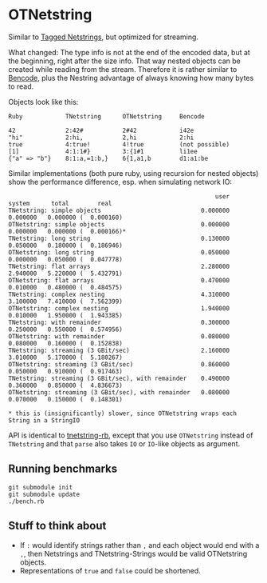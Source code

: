 # OTNetstring

Similar to [Tagged Netstrings](http://tnetstrings.org/), but optimized for streaming.

What changed: The type info is not at the end of the encoded data, but at the beginning, right after
the size info. That way nested objects can be created while reading from the stream. Therefore it is
rather similar to [Bencode](http://en.wikipedia.org/wiki/Bencode), plus the Nestring advantage of
always knowing how many bytes to read.

Objects look like this:

    Ruby            TNetstring      OTNetstring     Bencode
    
    42              2:42#           2#42            i42e
    "hi"            2:hi,           2,hi            2:hi
    true            4:true!         4!true          (not possible)
    [1]             4:1:1#}         3:{1#1          li1ee
    {"a" => "b"}    8:1:a,=1:b,}    6{1,a1,b        d1:a1:be

Similar implementations (both pure ruby, using recursion for nested objects) show the performance
difference, esp. when simulating network IO:

                                                              user     system      total        real
    TNetstring: simple objects                            0.000000   0.000000   0.000000 (  0.000160)
    OTNetstring: simple objects                           0.000000   0.000000   0.000000 (  0.000166)*
    TNetstring: long string                               0.130000   0.050000   0.180000 (  0.186946)
    OTNetstring: long string                              0.050000   0.000000   0.050000 (  0.047778)
    TNetstring: flat arrays                               2.280000   2.940000   5.220000 (  5.432791)
    OTNetstring: flat arrays                              0.470000   0.010000   0.480000 (  0.484575)
    TNetstring: complex nesting                           4.310000   3.100000   7.410000 (  7.562399)
    OTNetstring: complex nesting                          1.940000   0.010000   1.950000 (  1.943385)
    TNetstring: with remainder                            0.300000   0.250000   0.550000 (  0.574956)
    OTNetstring: with remainder                           0.080000   0.080000   0.160000 (  0.152838)
    TNetstring: streaming (3 GBit/sec)                    2.160000   3.010000   5.170000 (  5.180267)
    OTNetstring: streaming (3 GBit/sec)                   0.860000   0.050000   0.910000 (  0.917463)
    TNetstring: streaming (3 GBit/sec), with remainder    0.490000   0.360000   0.850000 (  4.836673)
    OTNetstring: streaming (3 GBit/sec), with remainder   0.080000   0.070000   0.150000 (  0.148301)
    
    * this is (insignificantly) slower, since OTNetstring wraps each String in a StringIO

API is identical to [tnetstring-rb](https://github.com/mattyoho/tnetstring-rb), except that you use
`OTNetstring` instead of `TNetstring` and that `parse` also takes `IO` or `IO`-like objects as
argument.

## Running benchmarks

    git submodule init
    git submodule update
    ./bench.rb

## Stuff to think about

* If `:` would identify strings rather than `,` and each object would end with a `,`, then Netstrings
  and TNetstring-Strings would be valid OTNetstring objects.
* Representations of `true` and `false` could be shortened.
